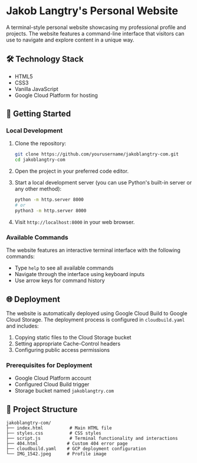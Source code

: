 # Jakob Langtry's Personal Website

A terminal-style personal website showcasing my professional profile and projects. The website features a command-line interface that visitors can use to navigate and explore content in a unique way.

## 🛠️ Technology Stack

- HTML5
- CSS3
- Vanilla JavaScript
- Google Cloud Platform for hosting

## 🚀 Getting Started

### Local Development

1. Clone the repository:
   ```bash
   git clone https://github.com/yourusername/jakoblangtry-com.git
   cd jakoblangtry-com
   ```

2. Open the project in your preferred code editor.

3. Start a local development server (you can use Python's built-in server or any other method):
   ```bash
   python -m http.server 8000
   # or
   python3 -m http.server 8000
   ```

4. Visit `http://localhost:8000` in your web browser.

### Available Commands

The website features an interactive terminal interface with the following commands:
- Type `help` to see all available commands
- Navigate through the interface using keyboard inputs
- Use arrow keys for command history

## 🌐 Deployment

The website is automatically deployed using Google Cloud Build to Google Cloud Storage. The deployment process is configured in `cloudbuild.yaml` and includes:

1. Copying static files to the Cloud Storage bucket
2. Setting appropriate Cache-Control headers
3. Configuring public access permissions

### Prerequisites for Deployment

- Google Cloud Platform account
- Configured Cloud Build trigger
- Storage bucket named `jakoblangtry.com`

## 📁 Project Structure

```
jakoblangtry-com/
├── index.html          # Main HTML file
├── styles.css          # CSS styles
├── script.js           # Terminal functionality and interactions
├── 404.html           # Custom 404 error page
├── cloudbuild.yaml    # GCP deployment configuration
└── IMG_1542.jpeg      # Profile image
```